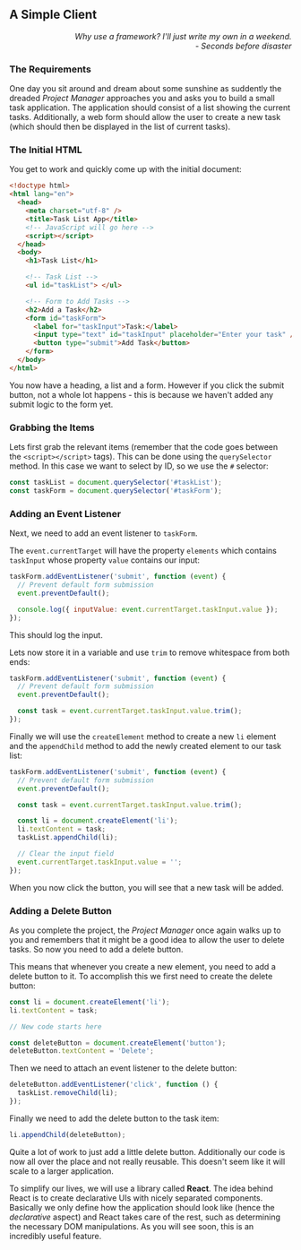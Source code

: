 ## A Simple Client

<div style="text-align: right"> <i> Why use a framework? I'll just write my own in a weekend. <br> - Seconds before disaster </i> </div>

### The Requirements

One day you sit around and dream about some sunshine as suddently the dreaded _Project Manager_ approaches you and asks you to build a small task application.
The application should consist of a list showing the current tasks.
Additionally, a web form should allow the user to create a new task (which should then be displayed in the list of current tasks).

### The Initial HTML

You get to work and quickly come up with the initial document:

```html
<!doctype html>
<html lang="en">
  <head>
    <meta charset="utf-8" />
    <title>Task List App</title>
    <!-- JavaScript will go here -->
    <script></script>
  </head>
  <body>
    <h1>Task List</h1>

    <!-- Task List -->
    <ul id="taskList"> </ul>

    <!-- Form to Add Tasks -->
    <h2>Add a Task</h2>
    <form id="taskForm">
      <label for="taskInput">Task:</label>
      <input type="text" id="taskInput" placeholder="Enter your task" />
      <button type="submit">Add Task</button>
    </form>
  </body>
</html>
```

You now have a heading, a list and a form.
However if you click the submit button, not a whole lot happens - this is because we haven't added any submit logic to the form yet.

### Grabbing the Items

Lets first grab the relevant items (remember that the code goes between the `<script></script>` tags).
This can be done using the `querySelector` method.
In this case we want to select by ID, so we use the `#` selector:

```js
const taskList = document.querySelector('#taskList');
const taskForm = document.querySelector('#taskForm');
```

### Adding an Event Listener

Next, we need to add an event listener to `taskForm`.

The `event.currentTarget` will have the property `elements` which contains `taskInput` whose property `value` contains our input:

```js
taskForm.addEventListener('submit', function (event) {
  // Prevent default form submission
  event.preventDefault();

  console.log({ inputValue: event.currentTarget.taskInput.value });
});
```

This should log the input.

Lets now store it in a variable and use `trim` to remove whitespace from both ends:

```js
taskForm.addEventListener('submit', function (event) {
  // Prevent default form submission
  event.preventDefault();

  const task = event.currentTarget.taskInput.value.trim();
});
```

Finally we will use the `createElement` method to create a new `li` element and the `appendChild` method to add the newly created element to our task list:

```js
taskForm.addEventListener('submit', function (event) {
  // Prevent default form submission
  event.preventDefault();

  const task = event.currentTarget.taskInput.value.trim();

  const li = document.createElement('li');
  li.textContent = task;
  taskList.appendChild(li);

  // Clear the input field
  event.currentTarget.taskInput.value = '';
});
```

When you now click the button, you will see that a new task will be added.

### Adding a Delete Button

As you complete the project, the _Project Manager_ once again walks up to you and remembers that it might be a good idea to allow the user to delete tasks.
So now you need to add a delete button.

This means that whenever you create a new element, you need to add a delete button to it.
To accomplish this we first need to create the delete button:

```js
const li = document.createElement('li');
li.textContent = task;

// New code starts here

const deleteButton = document.createElement('button');
deleteButton.textContent = 'Delete';
```

Then we need to attach an event listener to the delete button:

```js
deleteButton.addEventListener('click', function () {
  taskList.removeChild(li);
});
```

Finally we need to add the delete button to the task item:

```js
li.appendChild(deleteButton);
```

Quite a lot of work to just add a little delete button.
Additionally our code is now all over the place and not really reusable.
This doesn't seem like it will scale to a larger application.

To simplify our lives, we will use a library called **React**.
The idea behind React is to create declarative UIs with nicely separated components.
Basically we only define how the application should look like (hence the _declarative_ aspect) and React takes care of the rest, such as determining the necessary DOM manipulations.
As you will see soon, this is an incredibly useful feature.
